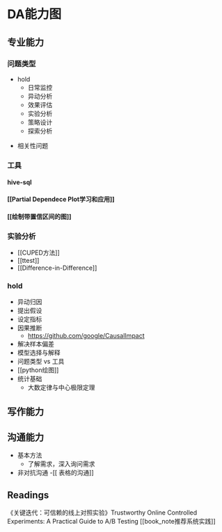 
# DA能力图
## 专业能力
### 问题类型
- hold
	- 日常监控
	- 异动分析
	- 效果评估
	- 实验分析
	- 策略设计
	- 探索分析

+ 相关性问题
### 工具
#### hive-sql

#### [[Partial Dependece Plot学习和应用]]
#### [[绘制带置信区间的图]]
### 实验分析
+ [[CUPED方法]]
+ [[ttest]]
+ [[Difference-in-Difference]]
### hold
- 异动归因
- 提出假设
- 设定指标
- 因果推断
	- https://github.com/google/CausalImpact
- 解决样本偏差
- 模型选择与解释
- 问题类型 vs 工具
- [[python绘图]]
- 统计基础
	- 大数定律与中心极限定理
## 写作能力

## 沟通能力
- 基本方法
	- 了解需求，深入询问需求
- 非对抗沟通
-[[ 表格的沟通]]

## Readings
《关键迭代：可信赖的线上对照实验》Trustworthy Online Controlled Experiments: A Practical Guide to A/B Testing
[[book_note推荐系统实践]]